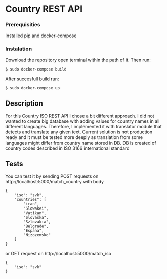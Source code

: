 # Country REST API


### Prerequisities
Installed pip and docker-compose

### Instalation

Download the repository open terminal within the path of it.
Then run:
```
$ sudo docker-compose build
```
After succesfull build run:
```
$ sudo docker-compose up
```

## Description

For this Country ISO REST API I chose a bit different approach.
I did not wanted to create big database with adding values for country names in all different languages.
Therefore, I implemented it with translator module that detects and translate any given text.
Current solution is not production ready and it must be tested more deeply
as translation from some languages might differ from country name stored in DB.
DB is created of country codes described in ISO 3166 international standard

## Tests
You can test it by sending POST requests on
http://localhost:5000/match_country
with body
```
{
	"iso": "svk",
	"countries": [
		"iran",
		"Slowakei",
		"Vatikan",
		"Slovaška",
		"Szlovakia",
		"Belgrade",
		"España",
		"Nizozemsko"
	]
}
```
or GET request on http://localhost:5000/match_iso
```
{
	"iso": "svk"
}
```